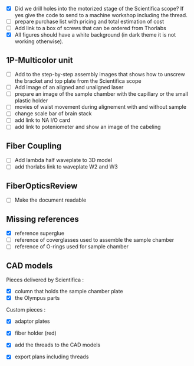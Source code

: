 - [X] Did we drill holes into the motorized stage of the Scientifica scope? If yes give the code to send to a machine workshop including the thread.
- [ ] prepare purchase list with pricing and total estimation of cost
- [ ] Add link to a box of screws that can be ordered from Thorlabs
- [x] All figures should have a white background (in dark theme it is not working otherwise).

## 1P-Multicolor unit
- [ ] Add to the step-by-step assembly images that shows how to unscrew the bracket and top plate from the Scientifica scope
- [ ] Add image of an aligned and unaligned laser
- [ ] prepare an image of the sample chamber with the capillary or the small plastic holder 
- [ ] movies of waist movement during alignement with and without sample
- [ ] change scale bar of brain stack
- [ ] add link to NA I/O card
- [ ] add link to poteniometer and show an image of the cabeling 

## Fiber Coupling
- [ ] Add lambda half waveplate to 3D model
- [ ] add thorlabs link to waveplate W2 and W3

## FiberOpticsReview
- [ ] Make the document readable

## Missing references
- [x] reference superglue 
- [ ] reference of coverglasses used to assemble the sample chamber
- [ ] reference of O-rings used for sample chamber

## CAD models

Pieces delivered by Scientifica :
- [X] column that holds the sample chamber plate
- [X] the Olympus parts

Custom pieces :
- [X] adaptor plates
- [X] fiber holder (red)
- [X] add the threads to the CAD models
- [X] export plans including threads



